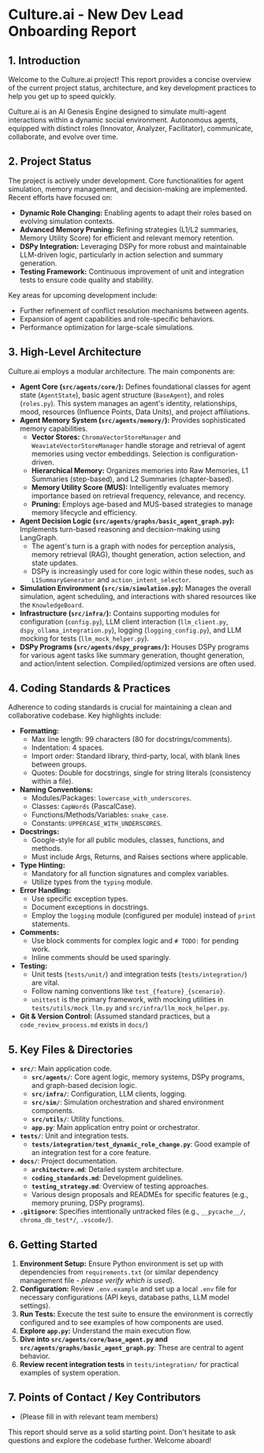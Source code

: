 # Culture.ai - New Dev Lead Onboarding Report

## 1. Introduction

Welcome to the Culture.ai project! This report provides a concise overview of the current project status, architecture, and key development practices to help you get up to speed quickly.

Culture.ai is an AI Genesis Engine designed to simulate multi-agent interactions within a dynamic social environment. Autonomous agents, equipped with distinct roles (Innovator, Analyzer, Facilitator), communicate, collaborate, and evolve over time.

## 2. Project Status

The project is actively under development. Core functionalities for agent simulation, memory management, and decision-making are implemented. Recent efforts have focused on:

*   **Dynamic Role Changing:** Enabling agents to adapt their roles based on evolving simulation contexts.
*   **Advanced Memory Pruning:** Refining strategies (L1/L2 summaries, Memory Utility Score) for efficient and relevant memory retention.
*   **DSPy Integration:** Leveraging DSPy for more robust and maintainable LLM-driven logic, particularly in action selection and summary generation.
*   **Testing Framework:** Continuous improvement of unit and integration tests to ensure code quality and stability.

Key areas for upcoming development include:
*   Further refinement of conflict resolution mechanisms between agents.
*   Expansion of agent capabilities and role-specific behaviors.
*   Performance optimization for large-scale simulations.

## 3. High-Level Architecture

Culture.ai employs a modular architecture. The main components are:

*   **Agent Core (`src/agents/core/`):** Defines foundational classes for agent state (`AgentState`), basic agent structure (`BaseAgent`), and roles (`roles.py`). This system manages an agent's identity, relationships, mood, resources (Influence Points, Data Units), and project affiliations.
*   **Agent Memory System (`src/agents/memory/`):** Provides sophisticated memory capabilities.
    *   **Vector Stores:** `ChromaVectorStoreManager` and `WeaviateVectorStoreManager` handle storage and retrieval of agent memories using vector embeddings. Selection is configuration-driven.
    *   **Hierarchical Memory:** Organizes memories into Raw Memories, L1 Summaries (step-based), and L2 Summaries (chapter-based).
    *   **Memory Utility Score (MUS):** Intelligently evaluates memory importance based on retrieval frequency, relevance, and recency.
    *   **Pruning:** Employs age-based and MUS-based strategies to manage memory lifecycle and efficiency.
*   **Agent Decision Logic (`src/agents/graphs/basic_agent_graph.py`):** Implements turn-based reasoning and decision-making using LangGraph.
    *   The agent's turn is a graph with nodes for perception analysis, memory retrieval (RAG), thought generation, action selection, and state updates.
    *   DSPy is increasingly used for core logic within these nodes, such as `L1SummaryGenerator` and `action_intent_selector`.
*   **Simulation Environment (`src/sim/simulation.py`):** Manages the overall simulation, agent scheduling, and interactions with shared resources like the `KnowledgeBoard`.
*   **Infrastructure (`src/infra/`):** Contains supporting modules for configuration (`config.py`), LLM client interaction (`llm_client.py`, `dspy_ollama_integration.py`), logging (`logging_config.py`), and LLM mocking for tests (`llm_mock_helper.py`).
*   **DSPy Programs (`src/agents/dspy_programs/`):** Houses DSPy programs for various agent tasks like summary generation, thought generation, and action/intent selection. Compiled/optimized versions are often used.

## 4. Coding Standards & Practices

Adherence to coding standards is crucial for maintaining a clean and collaborative codebase. Key highlights include:

*   **Formatting:**
    *   Max line length: 99 characters (80 for docstrings/comments).
    *   Indentation: 4 spaces.
    *   Import order: Standard library, third-party, local, with blank lines between groups.
    *   Quotes: Double for docstrings, single for string literals (consistency within a file).
*   **Naming Conventions:**
    *   Modules/Packages: `lowercase_with_underscores`.
    *   Classes: `CapWords` (PascalCase).
    *   Functions/Methods/Variables: `snake_case`.
    *   Constants: `UPPERCASE_WITH_UNDERSCORES`.
*   **Docstrings:**
    *   Google-style for all public modules, classes, functions, and methods.
    *   Must include Args, Returns, and Raises sections where applicable.
*   **Type Hinting:**
    *   Mandatory for all function signatures and complex variables.
    *   Utilize types from the `typing` module.
*   **Error Handling:**
    *   Use specific exception types.
    *   Document exceptions in docstrings.
    *   Employ the `logging` module (configured per module) instead of `print` statements.
*   **Comments:**
    *   Use block comments for complex logic and `# TODO:` for pending work.
    *   Inline comments should be used sparingly.
*   **Testing:**
    *   Unit tests (`tests/unit/`) and integration tests (`tests/integration/`) are vital.
    *   Follow naming conventions like `test_{feature}_{scenario}`.
    *   `unittest` is the primary framework, with mocking utilities in `tests/utils/mock_llm.py` and `src/infra/llm_mock_helper.py`.
*   **Git & Version Control:** (Assumed standard practices, but a `code_review_process.md` exists in `docs/`)

## 5. Key Files & Directories

*   **`src/`**: Main application code.
    *   **`src/agents/`**: Core agent logic, memory systems, DSPy programs, and graph-based decision logic.
    *   **`src/infra/`**: Configuration, LLM clients, logging.
    *   **`src/sim/`**: Simulation orchestration and shared environment components.
    *   **`src/utils/`**: Utility functions.
    *   **`app.py`**: Main application entry point or orchestrator.
*   **`tests/`**: Unit and integration tests.
    *   **`tests/integration/test_dynamic_role_change.py`**: Good example of an integration test for a core feature.
*   **`docs/`**: Project documentation.
    *   **`architecture.md`**: Detailed system architecture.
    *   **`coding_standards.md`**: Development guidelines.
    *   **`testing_strategy.md`**: Overview of testing approaches.
    *   Various design proposals and READMEs for specific features (e.g., memory pruning, DSPy programs).
*   **`.gitignore`**: Specifies intentionally untracked files (e.g., `__pycache__/`, `chroma_db_test*/`, `.vscode/`).

## 6. Getting Started

1.  **Environment Setup:** Ensure Python environment is set up with dependencies from `requirements.txt` (or similar dependency management file - *please verify which is used*).
2.  **Configuration:** Review `.env.example` and set up a local `.env` file for necessary configurations (API keys, database paths, LLM model settings).
3.  **Run Tests:** Execute the test suite to ensure the environment is correctly configured and to see examples of how components are used.
4.  **Explore `app.py`:** Understand the main execution flow.
5.  **Dive into `src/agents/core/base_agent.py` and `src/agents/graphs/basic_agent_graph.py`**: These are central to agent behavior.
6.  **Review recent integration tests** in `tests/integration/` for practical examples of system operation.

## 7. Points of Contact / Key Contributors

*   (Please fill in with relevant team members)

This report should serve as a solid starting point. Don't hesitate to ask questions and explore the codebase further. Welcome aboard! 